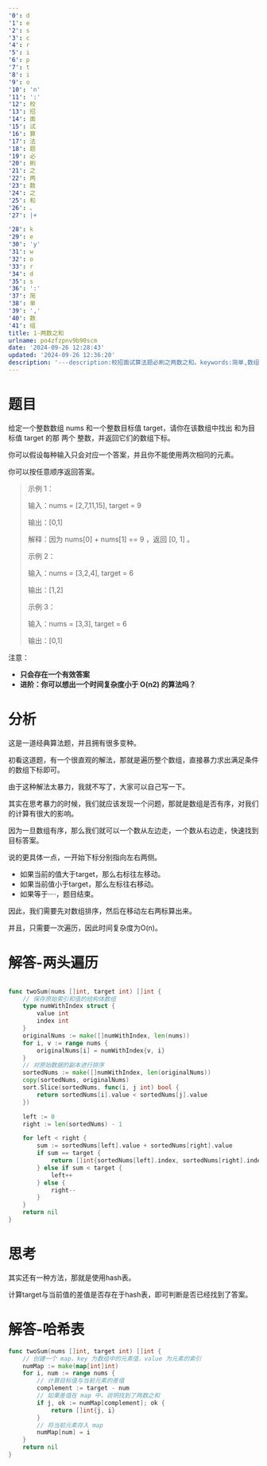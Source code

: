 ```yaml
---
'0': d
'1': e
'2': s
'3': c
'4': r
'5': i
'6': p
'7': t
'8': i
'9': o
'10': 'n'
'11': ':'
'12': 校
'13': 招
'14': 面
'15': 试
'16': 算
'17': 法
'18': 题
'19': 必
'20': 刷
'21': 之
'22': 两
'23': 数
'24': 之
'25': 和
'26': 。
'27': |+

'28': k
'29': e
'30': 'y'
'31': w
'32': o
'33': r
'34': d
'35': s
'36': ':'
'37': 简
'38': 单
'39': ','
'40': 数
'41': 组
title: 1-两数之和
urlname: po4zfzpnv9b90scm
date: '2024-09-26 12:28:43'
updated: '2024-09-26 12:36:20'
description: '---description:校招面试算法题必刷之两数之和。keywords:简单,数组---题目给定一个整数数组 nums 和一个整数目标值 target，请你在该数组中找出 和为目标值 target  的那 两个 整数，并返回它们的数组下标。你可以假设每种输入只会对应一个答案，并且你不能使...'
---
```

# 题目
给定一个整数数组 nums 和一个整数目标值 target，请你在该数组中找出 和为目标值 target  的那 两个 整数，并返回它们的数组下标。



你可以假设每种输入只会对应一个答案，并且你不能使用两次相同的元素。



你可以按任意顺序返回答案。



> 示例 1：
>
> 输入：nums = [2,7,11,15], target = 9
>
> 输出：[0,1]
>
> 解释：因为 nums[0] + nums[1] == 9 ，返回 [0, 1] 。
>
> 示例 2：
>
> 
>
> 输入：nums = [3,2,4], target = 6
>
> 输出：[1,2]
>
> 示例 3：
>
> 
>
> 输入：nums = [3,3], target = 6
>
> 输出：[0,1]
>



注意：

+ **<font style="color:rgb(38, 38, 38);background-color:rgb(240, 240, 240);">只会存在一个有效答案</font>**
+ **<font style="color:rgb(38, 38, 38);background-color:rgb(240, 240, 240);">进阶：你可以想出一个时间复杂度小于 O(n2) 的算法吗？</font>**



# 分析
这是一道经典算法题，并且拥有很多变种。



初看这道题，有一个很直观的解法，那就是遍历整个数组，直接暴力求出满足条件的数组下标即可。



由于这种解法太暴力，我就不写了，大家可以自己写一下。



其实在思考暴力的时候，我们就应该发现一个问题，那就是数组是否有序，对我们的计算有很大的影响。



因为一旦数组有序，那么我们就可以一个数从左边走，一个数从右边走，快速找到目标答案。



说的更具体一点，一开始下标分别指向左右两侧。



+ 如果当前的值大于target，那么右标往左移动。
+ 如果当前值小于target，那么左标往右移动。
+ 如果等于····，题目结束。

因此，我们需要先对数组排序，然后在移动左右两标算出来。



并且，只需要一次遍历，因此时间复杂度为O(n)。



# 解答-两头遍历
```go

func twoSum(nums []int, target int) []int {
    // 保存原始索引和值的结构体数组
    type numWithIndex struct {
        value int
        index int
    }
    originalNums := make([]numWithIndex, len(nums))
    for i, v := range nums {
        originalNums[i] = numWithIndex{v, i}
    }
    // 对原始数据的副本进行排序
    sortedNums := make([]numWithIndex, len(originalNums))
    copy(sortedNums, originalNums)
    sort.Slice(sortedNums, func(i, j int) bool {
        return sortedNums[i].value < sortedNums[j].value
    })

    left := 0
    right := len(sortedNums) - 1

    for left < right {
        sum := sortedNums[left].value + sortedNums[right].value
        if sum == target {
            return []int{sortedNums[left].index, sortedNums[right].index}
        } else if sum < target {
            left++
        } else {
            right--
        }
    }
    return nil
}
```



# 思考
其实还有一种方法，那就是使用hash表。



计算target与当前值的差值是否存在于hash表，即可判断是否已经找到了答案。



# 解答-哈希表
```go
func twoSum(nums []int, target int) []int {
    // 创建一个 map，key 为数组中的元素值，value 为元素的索引
    numMap := make(map[int]int)
    for i, num := range nums {
        // 计算目标值与当前元素的差值
        complement := target - num
        // 如果差值在 map 中，说明找到了两数之和
        if j, ok := numMap[complement]; ok {
            return []int{j, i}
        }
        // 将当前元素存入 map
        numMap[num] = i
    }
    return nil
}
```

